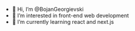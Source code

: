 - 👋 Hi, I’m @BojanGeorgievski
- 👀 I’m interested in front-end web development
- 🌱 I’m currently learning react and next.js

